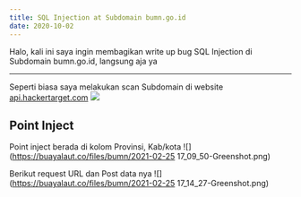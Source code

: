 ```yaml
---
title: SQL Injection at Subdomain bumn.go.id
date: 2020-10-02
---
```


Halo, kali ini saya ingin membagikan write up bug SQL Injection di Subdomain bumn.go.id, langsung aja ya

___

Seperti biasa saya melakukan scan Subdomain di website [api.hackertarget.com](https://api.hackertarget.com)
![](https://buayalaut.co/files/bumn/photo_2021-02-25_16-58-28.jpg)

## Point Inject

Point inject berada di kolom Provinsi, Kab/kota
![](https://buayalaut.co/files/bumn/2021-02-25 17_09_50-Greenshot.png)

Berikut request URL dan Post data nya
![](https://buayalaut.co/files/bumn/2021-02-25 17_14_27-Greenshot.png)
